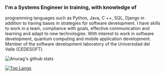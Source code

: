 ### I'm a Systems Engineer in training, with knowledge of
programming languages such as Python, Java, C ++,
SQL, Django in addition to having bases in strategies
for software development. I have skills to work in a
team, compliance with goals, effective communication
and learning and adapt to new technologies. With
interest to work in software development, quantum
computing and mobile application development. Member
of the software development laboratory of the Universidad del Valle (CEDESOFT).

<!--
**Afelipe1599/Afelipe1599** is a ✨ _special_ ✨ repository because its `README.md` (this file) appears on your GitHub profile.

Here are some ideas to get you started:

- 🔭 I’m currently working on ...
- 🌱 I’m currently learning ...
- 👯 I’m looking to collaborate on ...
- 🤔 I’m looking for help with ...
- 💬 Ask me about ...
- 📫 How to reach me: ...
- 😄 Pronouns: ...
- ⚡ Fun fact: ...
-->
![Anurag's github stats](https://github-readme-stats.vercel.app/api?username=Afelipe1599&show_icons=true&theme=radical&count_private=true)

[![Top Langs](https://github-readme-stats.vercel.app/api/top-langs/?username=Afelipe1599)](https://github.com/anuraghazra/github-readme-stats)
